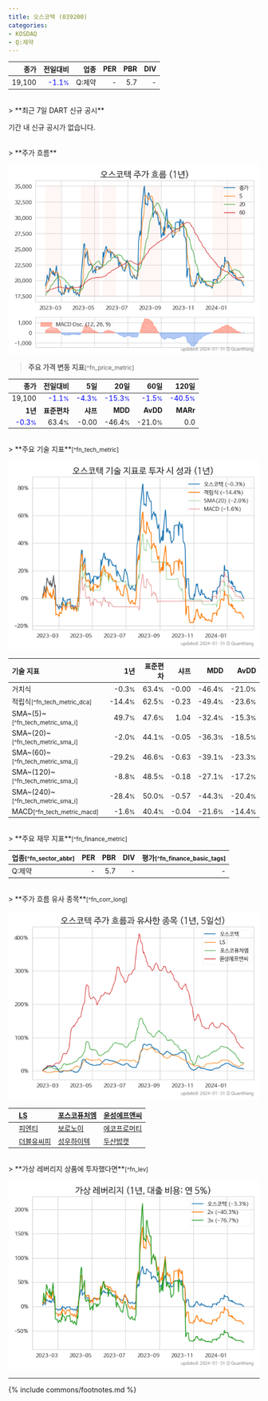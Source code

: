 ```yaml
---
title: 오스코텍 (039200)
categories:
- KOSDAQ
- Q:제약
---
```

| **종가** | **전일대비** | **업종** | **PER** | **PBR** | **DIV** |
| -------: | -----------: | -------: | ------: | ------: | ------: |
| 19,100 | <span style="color: blue">-1.1<small>%</small></span> | Q:제약 | - | 5.7 | - |

<!-- more -->

<br>
> **최근 7일 DART 신규 공시**<a id="dart"></a>


기간 내 신규 공시가 없습니다.

<br>
> **주가 흐름**<a id="price"></a>

![039200](/stock/images/039200.png)

> **주요 가격 변동 지표**<small>[^fn_price_metric]</small>

| **종가** | **전일대비** | **5일** | **20일** | **60일** | **120일** |
| -------: | -----------: | ------: | -------: | -------: | --------: |
| 19,100 | <span style="color: blue">-1.1<small>%</small></span> | <span style="color: blue">-4.3<small>%</small></span> | <span style="color: blue">-15.3<small>%</small></span> | <span style="color: blue">-1.5<small>%</small></span> | <span style="color: blue">-40.5<small>%</small></span> |
| **1년** | **표준편차** | **샤프** | **MDD** | **AvDD** | **MARr** |
| <span style="color: blue">-0.3<small>%</small></span> | 63.4<small>%</small> | -0.00 | -46.4<small>%</small> | -21.0<small>%</small> | 0.0 |

<br>
> **주요 기술 지표**<small>[^fn_tech_metric]</small>


![039200](/stock/images/039200_tech.png)

| **기술 지표** | **1년** | **표준편차** | **샤프** | **MDD** | **AvDD** |
| :------------ | ------: | -----------: | -------: | ------: | -------: |
| 거치식 | -0.3<small>%</small> | 63.4<small>%</small> | -0.00 | -46.4<small>%</small> | -21.0<small>%</small> |
| 적립식<small>[^fn_tech_metric_dca]</small> | -14.4<small>%</small> | 62.5<small>%</small> | -0.23 | -49.4<small>%</small> | -23.6<small>%</small> |
| SMA~(5)~<small>[^fn_tech_metric_sma_i]</small> | 49.7<small>%</small> | 47.6<small>%</small> | 1.04 | -32.4<small>%</small> | -15.3<small>%</small> |
| SMA~(20)~<small>[^fn_tech_metric_sma_i]</small> | -2.0<small>%</small> | 44.1<small>%</small> | -0.05 | -36.3<small>%</small> | -18.5<small>%</small> |
| SMA~(60)~<small>[^fn_tech_metric_sma_i]</small> | -29.2<small>%</small> | 46.6<small>%</small> | -0.63 | -39.1<small>%</small> | -23.3<small>%</small> |
| SMA~(120)~<small>[^fn_tech_metric_sma_i]</small> | -8.8<small>%</small> | 48.5<small>%</small> | -0.18 | -27.1<small>%</small> | -17.2<small>%</small> |
| SMA~(240)~<small>[^fn_tech_metric_sma_i]</small> | -28.4<small>%</small> | 50.0<small>%</small> | -0.57 | -44.3<small>%</small> | -20.4<small>%</small> |
| MACD<small>[^fn_tech_metric_macd]</small> | -1.6<small>%</small> | 40.4<small>%</small> | -0.04 | -21.6<small>%</small> | -14.4<small>%</small> |

<br>
> **주요 재무 지표**<small>[^fn_finance_metric]</small>

| **업종**<small>[^fn_sector_abbr]</small> | **PER** | **PBR** | **DIV** | **평가**<small>[^fn_finance_basic_tags]</small> |
| :--------------------------------------- | ------: | ------: | ------: | ----------------------------------------------: |
| Q:제약 | - | 5.7 | - | - |

<br>
> **주가 흐름 유사 종목**<a id="corr"></a><small>[^fn_corr_long]</small>

![039200](/stock/images/039200_corr.png)

|    | [LS](/006260/) | [포스코퓨처엠](/003670/) | [윤성에프앤씨](/372170/) |
| :- | :------------------------------------- | :------------------------------------- | :--------------------------------------|
|    | [피엔티](/137400/) | [보로노이](/310210/) | [에코프로머티](/450080/) |
|    | [더블유씨피](/393890/) | [성우하이텍](/015750/) | [두산밥캣](/241560/) |

<br>
> **가상 레버리지 상품에 투자했다면**<a id="2x"></a><small>[^fn_lev]</small>

![039200](/stock/images/039200_2x.png)

---
{% include commons/footnotes.md %}